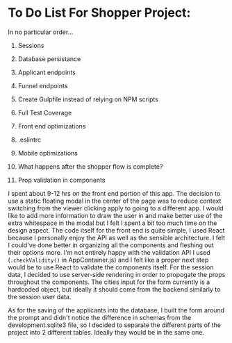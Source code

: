 To Do List For Shopper Project:
===============================

In no particular order...

1. Sessions
2. Database persistance
3. Applicant endpoints
4. Funnel endpoints


1. Create Gulpfile instead of relying on NPM scripts
2. Full Test Coverage
3. Front end optimizations
4. .eslintrc
5. Mobile optimizations
6. What happens after the shopper flow is complete?
7. Prop validation in components

I spent about 9-12 hrs on the front end portion of this app. The decision to use a static floating modal in the center of the page was to reduce context switching from the viewer clicking apply to going to a different app. I would like to add more information to draw the user in and make better use of the extra whitespace in the modal but I felt I spent a bit too much time on the design aspect. The code itself for the front end is quite simple, I used React because I personally enjoy the API as well as the sensible architecture. I felt I could've done better in organizing all the components and fleshing out their options more. I'm not entirely happy with the validation API I used (`.checkValidity()` in AppContainer.js) and I felt like a proper next step would be to use React to validate the components itself. For the session data, I decided to use server-side rendering in order to propogate the props throughout the components. The cities input for the form currently is a hardcoded object, but ideally it should come from the backend similarly to the session user data. 

As for the saving of the applicants into the database, I built the form around the prompt and didn't notice the difference in schemas from the development.sqlite3 file, so I decided to separate the different parts of the project into 2 different tables. Ideally they would be in the same one.